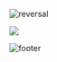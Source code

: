 ![reversal](https://capsule-render.vercel.app/api?type=waving&color=B1B2FF&height=150&section=header&text=Zooey&fontSize=70&fontColor=EEF1FF&fontAlignY=35)


<img src="https://img.shields.io/badge/https://simpleicons.org/icons/swift.svg#F05138-BCCEF8?style=plastic&logo=appveyor&logoColor=BCCEF8">



![footer](https://capsule-render.vercel.app/api?type=waving&section=footer&color=D2DAFF&height=100)
